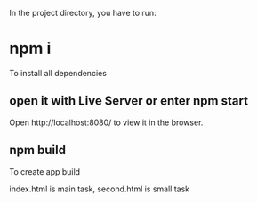 In the project directory, you have to run:


# npm i
To install all dependencies


## open it with Live Server or enter npm start
Open http://localhost:8080/ to view it in the browser.


## npm build
To create app build


index.html is main task, second.html is small task
